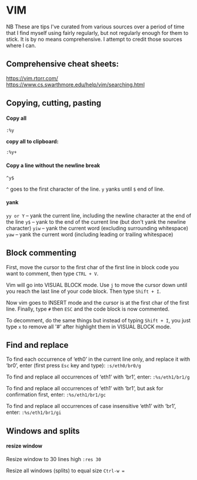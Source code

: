 # VIM
NB These are tips I've curated from various sources over a period of time that I find myself using fairly regularly, but not regularly enough for them to stick. It is by no means comprehensive. I attempt to credit those sources where I can.

## Comprehensive cheat sheets:

https://vim.rtorr.com/
https://www.cs.swarthmore.edu/help/vim/searching.html


## Copying, cutting, pasting

#### Copy all

`:%y`

**copy all to clipboard:**

`:%y+`


#### Copy a line without the newline break
`^y$`		

`^` goes to the first character of the line. `y` yanks until	`$` end of line.


#### yank
`yy or Y` – yank the current line, including the newline character at the end of the line
`y$` – yank to the end of the current line (but don't yank the newline character)
`yiw` – yank the current word (excluding surrounding whitespace)
`yaw` – yank the current word (including leading or trailing whitespace)

## Block commenting
First, move the cursor to the first char of the first line in block code you want to comment, then type `CTRL + V`.

Vim will go into VISUAL BLOCK mode. Use `j` to move the cursor down until you reach the last line of your code block. Then type `Shift + I`.

Now vim goes to INSERT mode and the cursor is at the first char of the first line. Finally, type `#` then `ESC` and the code block is now commented.

To decomment, do the same things but instead of typing `Shift + I`, you just type `x` to remove all '#' after highlight them in VISUAL BLOCK mode.


## Find and replace

To find each occurrence of ‘eth0’ in the current line only, and replace it with ‘br0’, enter (first press `Esc` key and type):
`:s/eth0/br0/g`

To find and replace all occurrences of ‘eth1’ with ‘br1’, enter:
`:%s/eth1/br1/g`

To find and replace all occurrences of ‘eth1’ with ‘br1’, but ask for confirmation first, enter:
`:%s/eth1/br1/gc`

To find and replace all occurrences of case insensitive ‘eth1’ with ‘br1’, enter:
`:%s/eth1/br1/gi`


## Windows and splits

#### resize window
Resize window to 30 lines high
`:res 30`

Resize all windows (splits) to equal size
`Ctrl-w =`



